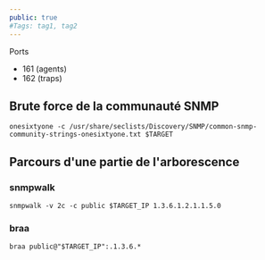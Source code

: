 ```yaml
---
public: true 
#Tags: tag1, tag2
---
```


Ports

- 161 (agents)
- 162 (traps)

## Brute force de la communauté SNMP

```
onesixtyone -c /usr/share/seclists/Discovery/SNMP/common-snmp-community-strings-onesixtyone.txt $TARGET
```

## Parcours d'une partie de l'arborescence

### snmpwalk

```shell-session
snmpwalk -v 2c -c public $TARGET_IP 1.3.6.1.2.1.1.5.0
```

### braa

```
braa public@"$TARGET_IP":.1.3.6.*
```
